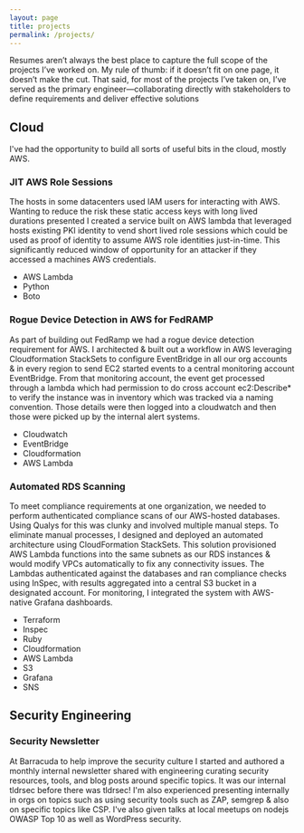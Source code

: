 ```yaml
---
layout: page
title: projects
permalink: /projects/
---
```


Resumes aren’t always the best place to capture the full scope of the projects I’ve worked on. My rule of thumb: if it doesn’t fit on one page, it doesn’t make the cut. That said, for most of the projects I’ve taken on, I’ve served as the primary engineer—collaborating directly with stakeholders to define requirements and deliver effective solutions


## Cloud
I've had the opportunity to build all sorts of useful bits in the cloud, mostly AWS.

### JIT AWS Role Sessions
The hosts in some datacenters used IAM users for interacting with AWS. Wanting to reduce the risk these static access keys with long lived durations presented I created a service built on AWS lambda that leveraged hosts existing PKI identity to vend short lived role sessions which could be used as proof of identity to assume AWS role identities just-in-time. This significantly reduced window of opportunity for an attacker if they accessed a machines AWS credentials.

- AWS Lambda
- Python
- Boto

        
### Rogue Device Detection in AWS for FedRAMP
As part of building out FedRamp we had a rogue device detection requirement for AWS. I architected & built out a workflow in AWS leveraging Cloudformation StackSets to configure EventBridge in all our org accounts & in every region to send EC2 started events to a central monitoring account EventBridge. From that monitoring account, the event get processed through a lambda which had permission to do cross account ec2:Describe* to verify the instance was in inventory which was tracked via a naming convention. Those details were then logged into a cloudwatch and then those were picked up by the internal alert systems.

- Cloudwatch
- EventBridge
- Cloudformation
- AWS Lambda


### Automated RDS Scanning
To meet compliance requirements at one organization, we needed to perform authenticated compliance scans of our AWS-hosted databases. Using Qualys for this was clunky and involved multiple manual steps. To eliminate manual processes, I designed and deployed an automated architecture using CloudFormation StackSets. This solution provisioned AWS Lambda functions into the same subnets as our RDS instances & would modify VPCs automatically to fix any connectivity issues. The Lambdas authenticated against the databases and ran compliance checks using InSpec, with results aggregated into a central S3 bucket in a designated account. For monitoring, I integrated the system with AWS-native Grafana dashboards.

- Terraform
- Inspec
- Ruby
- Cloudformation
- AWS Lambda
- S3
- Grafana
- SNS
        

## Security Engineering


### Security Newsletter
At Barracuda to help improve the security culture I started and authored a monthly internal newsletter shared with engineering curating security resources, tools, and blog posts around specific topics. It was our internal tldrsec before there was tldrsec! I'm also experienced presenting internally in orgs on topics such as using security tools such as ZAP, semgrep & also on specific topics like CSP. I've also given talks at local meetups on nodejs OWASP Top 10 as well as WordPress security.